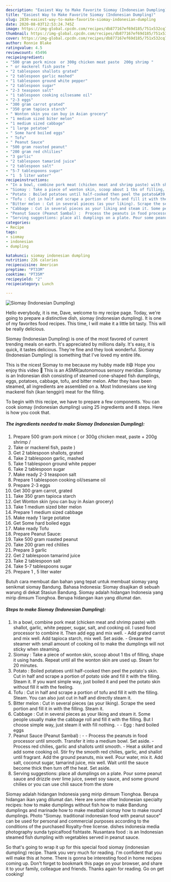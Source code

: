 ```yaml
---
description: "Easiest Way to Make Favorite Siomay (Indonesian Dumpling)"
title: "Easiest Way to Make Favorite Siomay (Indonesian Dumpling)"
slug: 2830-easiest-way-to-make-favorite-siomay-indonesian-dumpling
date: 2020-08-03T12:53:24.745Z
image: https://img-global.cpcdn.com/recipes/db877167ef69d185/751x532cq70/siomay-indonesian-dumpling-recipe-main-photo.jpg
thumbnail: https://img-global.cpcdn.com/recipes/db877167ef69d185/751x532cq70/siomay-indonesian-dumpling-recipe-main-photo.jpg
cover: https://img-global.cpcdn.com/recipes/db877167ef69d185/751x532cq70/siomay-indonesian-dumpling-recipe-main-photo.jpg
author: Ronnie Blake
ratingvalue: 4.5
reviewcount: 45496
recipeingredient:
- "500 gram pork mince  or 300g chicken meat paste  200g shrimp "
- " or mackerel fish paste "
- "2 tablespoon shallots grated"
- "2 tablespoon garlic mashed"
- "1 tablespoon ground white pepper"
- "2 tablespoon sugar"
- "2-3 teaspoon salt"
- "1 tablespoon cooking oilsesame oil"
- "2-3 eggs"
- "300 gram carrot grated"
- "350 gram tapioca starch"
- " Wonton skin you can buy in Asian grocery"
- "1 medium sized biter melon"
- "1 medium sized cabbage"
- "1 large potatoe"
- " Some hard boiled eggs"
- " Tofu"
- " Peanut Sauce"
- "500 gram roasted peanut"
- "200 gram red chlilies"
- "3 garlic"
- "2 tablespoon tamarind juice"
- "2 tablespoon salt"
- "5-7 tablespoons sugar"
- "1  5 liter water"
recipeinstructions:
- "In a bowl, combine pork meat (chicken meat and shrimp paste) with shallot, garlic, white pepper, sugar, salt, and cooking oil. I used food processor to combine it. Then add egg and mix well. Add grated carrot and mix well. Add tapioca starch, mix well. Set aside. Grease the steamer with small amount of cooking oil to make the dumplings will not sticky when steaming."
- "Siomay : Take a piece of wonton skin, scoop about 1 tbs of filling, shape it using hands. Repeat until all the wonton skin are used up. Steam for 20 minutes."
- "Potato : Boiled potatoes until half-cooked then peel the potato&#39;s skin. Cut in half and scrape a portion of potato side and fill it with the filling. Steam it. If you want simple way, just boiled it and peel the potato skin without fill it with the feeling."
- "Tofu : Cut in half and scrape a portion of tofu and fill it with the filling. Steam. You can also just cut in half and directly steam it."
- "Bitter melon : Cut in several pieces (as your liking). Scrape the seed portion and fill it in with the filling. Steam it."
- "Cabbage : Cut in several pieces as your liking and steam it. Some people usually make the cabbage roll and fill it with the filling. But I choose simple way, just steam it with fill nothing.  Egg : hard boiled eggs"
- "Peanut Sauce (Peanut Sambal) :  Process the peanuts in food processor until smooth. Transfer it into a medium bowl. Set aside. Process red chilies, garlic and shallots until smooth. Heat a skillet and add some cooking oil. Stir fry the smooth red chilies, garlic, and shallot until fragrant. Add the ground peanuts, mix well. Pour water, mix it. Add salt, coconut sugar, tamarind juice, mix well. Wait until the sauce become thick then turn off the heat. Set aside."
- "Serving suggestions: place all dumplings on a plate. Pour some peanut sauce and drizzle over lime juice, sweet soy sauce, and some ground chilies or you can use chili sauce from the store"
categories:
- Recipe
tags:
- siomay
- indonesian
- dumpling

katakunci: siomay indonesian dumpling 
nutrition: 226 calories
recipecuisine: American
preptime: "PT33M"
cooktime: "PT35M"
recipeyield: "2"
recipecategory: Lunch

---
```



![Siomay (Indonesian Dumpling)](https://img-global.cpcdn.com/recipes/db877167ef69d185/751x532cq70/siomay-indonesian-dumpling-recipe-main-photo.jpg)

Hello everybody, it is me, Dave, welcome to my recipe page. Today, we're going to prepare a distinctive dish, siomay (indonesian dumpling). It is one of my favorites food recipes. This time, I will make it a little bit tasty. This will be really delicious.

Siomay (Indonesian Dumpling) is one of the most favored of current trending meals on earth. It's appreciated by millions daily. It's easy, it is quick, it tastes delicious. They're fine and they look wonderful. Siomay (Indonesian Dumpling) is something that I've loved my entire life.

This is the nicest Siomay to me because my hubby made it😄 Hope you enjoy this video 💖 This is an ASMR(autonomous sensory meridian. Siomay is an Indonesian dish consisting of steamed cone-shaped fish dumplings, eggs, potatoes, cabbage, tofu, and bitter melon. After they have been steamed, all ingredients are assembled on a. Most Indonesians use king mackerel fish (ikan tenggiri) meat for the filling.


To begin with this recipe, we have to prepare a few components. You can cook siomay (indonesian dumpling) using 25 ingredients and 8 steps. Here is how you cook that.

<!--inarticleads1-->

##### The ingredients needed to make Siomay (Indonesian Dumpling):

1. Prepare 500 gram pork mince ( or 300g chicken meat, paste + 200g shrimp /
1. Take  or mackerel fish, paste )
1. Get 2 tablespoon shallots, grated
1. Take 2 tablespoon garlic, mashed
1. Take 1 tablespoon ground white pepper
1. Take 2 tablespoon sugar
1. Make ready 2-3 teaspoon salt
1. Prepare 1 tablespoon cooking oil/sesame oil
1. Prepare 2-3 eggs
1. Get 300 gram carrot, grated
1. Take 350 gram tapioca starch
1. Get  Wonton skin (you can buy in Asian grocery)
1. Take 1 medium sized biter melon
1. Prepare 1 medium sized cabbage
1. Make ready 1 large potatoe
1. Get  Some hard boiled eggs
1. Make ready  Tofu
1. Prepare  Peanut Sauce:
1. Take 500 gram roasted peanut
1. Take 200 gram red chlilies
1. Prepare 3 garlic
1. Get 2 tablespoon tamarind juice
1. Take 2 tablespoon salt
1. Take 5-7 tablespoons sugar
1. Prepare 1 , 5 liter water


Butuh cara membuat dan bahan yang tepat untuk membuat siomay yang senikmat siomay Bandung. Bahasa Indonesia: Siomay disajikan di sebuah warung di dekat Stasiun Bandung. Siomay adalah hidangan Indonesia yang mirip dimsum Tionghoa. Berupa hidangan ikan yang dilumat dan. 

<!--inarticleads2-->

##### Steps to make Siomay (Indonesian Dumpling):

1. In a bowl, combine pork meat (chicken meat and shrimp paste) with shallot, garlic, white pepper, sugar, salt, and cooking oil. I used food processor to combine it. Then add egg and mix well. - Add grated carrot and mix well. Add tapioca starch, mix well. Set aside. - Grease the steamer with small amount of cooking oil to make the dumplings will not sticky when steaming.
1. Siomay : Take a piece of wonton skin, scoop about 1 tbs of filling, shape it using hands. Repeat until all the wonton skin are used up. Steam for 20 minutes.
1. Potato : Boiled potatoes until half-cooked then peel the potato&#39;s skin. Cut in half and scrape a portion of potato side and fill it with the filling. Steam it. If you want simple way, just boiled it and peel the potato skin without fill it with the feeling.
1. Tofu : Cut in half and scrape a portion of tofu and fill it with the filling. Steam. You can also just cut in half and directly steam it.
1. Bitter melon : Cut in several pieces (as your liking). Scrape the seed portion and fill it in with the filling. Steam it.
1. Cabbage : Cut in several pieces as your liking and steam it. Some people usually make the cabbage roll and fill it with the filling. But I choose simple way, just steam it with fill nothing. -  - Egg : hard boiled eggs
1. Peanut Sauce (Peanut Sambal) : -  - Process the peanuts in food processor until smooth. Transfer it into a medium bowl. Set aside. - Process red chilies, garlic and shallots until smooth. - Heat a skillet and add some cooking oil. Stir fry the smooth red chilies, garlic, and shallot until fragrant. Add the ground peanuts, mix well. Pour water, mix it. Add salt, coconut sugar, tamarind juice, mix well. Wait until the sauce become thick then turn off the heat. Set aside.
1. Serving suggestions: place all dumplings on a plate. Pour some peanut sauce and drizzle over lime juice, sweet soy sauce, and some ground chilies or you can use chili sauce from the store


Siomay adalah hidangan Indonesia yang mirip dimsum Tionghoa. Berupa hidangan ikan yang dilumat dan. Here are some other Indonesian specialty recipes: how to make dumplings without fish how to make Bandung dumplings and marinade how to make meatball siomay how to make round dumplings. Photo &#34;Siomay. traditional indonesian food with peanut sauce&#34; can be used for personal and commercial purposes according to the conditions of the purchased Royalty-free license. dishes indonesia media photography sunda typicalfood fishtaste. Nusantara food : is an Indonesian steamed fish dumpling with vegetables served in peanut sauce. 

So that's going to wrap it up for this special food siomay (indonesian dumpling) recipe. Thank you very much for reading. I'm confident that you will make this at home. There is gonna be interesting food in home recipes coming up. Don't forget to bookmark this page on your browser, and share it to your family, colleague and friends. Thanks again for reading. Go on get cooking!
